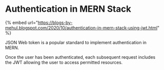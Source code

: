 # Authentication in MERN Stack

{% embed url="https://blogs-by-mehul.blogspot.com/2020/10/authentication-in-mern-stack-using-jwt.html" %}

JSON Web token is a popular standard to implement authentication in MERN.

Once the user has been authenticated, each subsequent request includes the JWT allowing the user to access permitted resources.

